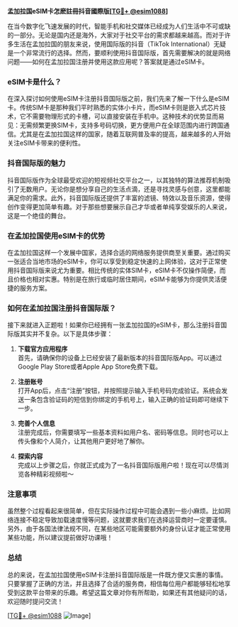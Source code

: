 **孟加拉国eSIM卡怎麽註冊抖音國際版[[TG💪+ @esim1088](https://t.me/s/esim1088)]**

在当今数字化飞速发展的时代，智能手机和社交媒体已经成为人们生活中不可或缺的一部分。无论是国内还是海外，大家对于社交平台的需求都越来越高。而对于许多生活在孟加拉国的朋友来说，使用国际版的抖音（TikTok International）无疑是一个非常流行的选择。然而，要顺利使用抖音国际版，首先需要解决的就是网络问题——如何在孟加拉国注册并使用这款应用呢？答案就是通过eSIM卡。

### eSIM卡是什么？

在深入探讨如何使用eSIM卡注册抖音国际版之前，我们先来了解一下什么是eSIM卡。传统SIM卡是那种我们平时熟悉的实体小卡片，而eSIM卡则是嵌入式芯片技术，它不需要物理形式的卡槽，可以直接安装在手机中。这种技术的优势显而易见：无需频繁更换SIM卡，支持多号码切换，更方便用户在全球范围内进行跨国通信。尤其是在孟加拉国这样的国家，随着互联网普及率的提高，越来越多的人开始关注eSIM卡带来的便利性。

### 抖音国际版的魅力

抖音国际版作为全球最受欢迎的短视频社交平台之一，以其独特的算法推荐机制吸引了无数用户。无论你是想分享自己的生活点滴，还是寻找灵感与创意，这里都能满足你的需求。此外，抖音国际版还提供了丰富的滤镜、特效以及音乐资源，使得创作变得更加简单有趣。对于那些想要展示自己才华或者单纯享受娱乐的人来说，这是一个绝佳的舞台。

### 在孟加拉国使用eSIM卡的优势

在孟加拉国这样一个发展中国家，选择合适的网络服务提供商至关重要。通过购买一张适合当地市场的eSIM卡，你可以享受到稳定快速的上网体验，这对于正常使用抖音国际版来说尤为重要。相比传统的实体SIM卡，eSIM卡不仅操作简便，而且价格也相对实惠。特别是在旅行或临时居住期间，eSIM卡能够为你提供灵活便捷的服务方案。

### 如何在孟加拉国注册抖音国际版？

接下来就进入正题啦！如果你已经拥有一张孟加拉国的eSIM卡，那么注册抖音国际版其实并不复杂。以下是具体步骤：

1. **下载官方应用程序**  
   首先，请确保你的设备上已经安装了最新版本的抖音国际版App。可以通过Google Play Store或者Apple App Store免费下载。

2. **注册账号**  
   打开App后，点击“注册”按钮，并按照提示输入手机号码完成验证。系统会发送一条包含验证码的短信到你绑定的手机号上，输入正确的验证码即可继续下一步。

3. **完善个人信息**  
   注册完成后，你需要填写一些基本资料如用户名、密码等信息。同时也可以上传头像和个人简介，让其他用户更好地了解你。

4. **探索内容**  
   完成以上步骤之后，你就正式成为了一名抖音国际版用户啦！现在可以尽情浏览各种精彩视频啦～

### 注意事项

虽然整个过程看起来很简单，但在实际操作过程中可能会遇到一些小麻烦。比如网络连接不稳定导致加载速度慢等问题，这就要求我们在选择运营商时一定要谨慎。另外，由于各国法律法规不同，在某些地区可能需要额外的身份认证才能正常使用某些功能，所以建议提前做好功课哦！

### 总结

总的来说，在孟加拉国使用eSIM卡注册抖音国际版是一件既方便又实惠的事情。只要掌握了正确的方法，并且选择了合适的服务商，相信每位用户都能够轻松地享受到这款平台带来的乐趣。希望这篇文章对你有所帮助，如果还有其他疑问的话，欢迎随时提问交流！

[[TG💪+ @esim1088](https://t.me/s/esim1088) ![Image](https://i.postimg.cc/4NQfJmqS/Snipaste-2025-05-13-00-14-12.png)]